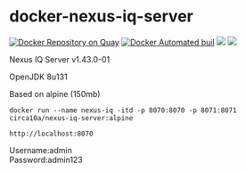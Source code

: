 # docker-nexus-iq-server

[![Docker Repository on Quay](https://quay.io/repository/circa10a/docker-nexus-iq-server/status "Docker Repository on Quay")](https://quay.io/repository/circa10a/docker-nexus-iq-server)
[![Docker Automated buil](https://img.shields.io/docker/automated/jrottenberg/ffmpeg.svg)]()
[![](https://images.microbadger.com/badges/image/circa10a/nexus-iq-server:alpine.svg)](https://microbadger.com/images/circa10a/nexus-iq-server:alpine "Get your own image badge on microbadger.com")
[![](https://images.microbadger.com/badges/version/circa10a/nexus-iq-server:alpine.svg)](https://microbadger.com/images/circa10a/nexus-iq-server:alpine "Get your own version badge on microbadger.com")

Nexus IQ Server v1.43.0-01

OpenJDK 8u131

Based on alpine (150mb)

`docker run --name nexus-iq -itd -p 8070:8070 -p 8071:8071 circa10a/nexus-iq-server:alpine`

`http://localhost:8070`

Username:admin  
Password:admin123
